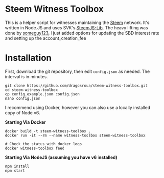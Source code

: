 Steem Witness Toolbox
============

This is a helper script for witnesses maintaining the [Steem](http:/steem.io) network. It's
written in Node.JS and uses SVK's [SteemJS-Lib](https://github.com/svk31/steemjs-lib). 
The heavy lifting was done by [someguy123](https://github.com/someguy123), I just added 
options for updating the SBD interest rate and setting up the account_creation_fee

Installation
========

First, download the git repository, then edit `config.json` as needed. The interval is in minutes.

```
git clone https://github.com/dragosroua/steem-witness-toolbox.git
cd steem-witness-toolbox
cp config.example.json config.json
nano config.json
```

I recommend using Docker, however you can also use a locally installed copy of Node v6.

**Starting Via Docker**

```
docker build -t steem-witness-toolbox .
docker run -it --rm --name witness-toolbox steem-witness-toolbox

# Check the status with docker logs
docker witness-toolbox feed
```

**Starting Via NodeJS (assuming you have v6 installed)**
```
npm install
npm start
```
